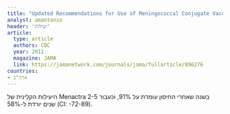 ```yaml
---
title: "Updated Recommendations for Use of Meningococcal Conjugate Vaccines - Advisory Committee on Immunization Practices (ACIP), 2010"
analyst: amantonio
header: 'יעילות'
article:
  type: article
  authors: CDC
  year: 2011
  magazine: JAMA
  link: https://jamanetwork.com/journals/jama/fullarticle/896276
countries:
- ארה"ב
---
```


היעילות הקלינית של Menactra בשנה שאחרי החיסון עומדת על 91%, וכעבור 2-5 שנים יורדת ל-58% (CI: -72-89).
